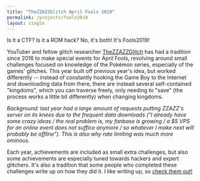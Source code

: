```yaml
---
title: "TheZZAZZGlitch April Fools 2019"
permalink: /projects/fools2019
layout: single
---
```


Is it a CTF? Is it a ROM hack? No, it's both! It's Fools2019!

YouTuber and fellow glitch researcher [TheZZAZZGlitch](https://youtube.com/user/TheZZAZZGlitch) has had a tradition since 2016 to make special events for April Fools, revolving around small challenges focused on knowledge of the Pok&eacute;mon series, especially of the games' glitches. This year built off previous year's idea, but worked differently -- instead of constantly hooking the Game Boy to the Internet and downloading data from there, there are instead several self-contained "kingdoms", which you can traverse freely, only needing to "save" (the process works a little bit differently) when changing kingdoms.

*Background: last year had a large amount of requests putting ZZAZZ's server on its knees due to the frequent data downloads (<q>I already have some crazy ideas / the real problem is, my fanbase is growing / a $5 VPS for an online event does not suffice anymore / so whatever I make next will probably be offline</q>). This is also why rate limiting was much more ominous.*

Each year, achievements are included as small extra challenges, but also some achievements are especially tuned towards hackers and expert glitchers. It's also a tradition that some people who completed these challenges write up on how they did it. I like writing up, so [check them out!](/fools2019)
